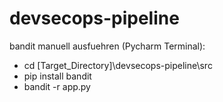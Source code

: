 # devsecops-pipeline

bandit manuell ausfuehren (Pycharm Terminal): 
-   cd [Target_Directory]\devsecops-pipeline\src
-   pip install bandit
-   bandit -r app.py